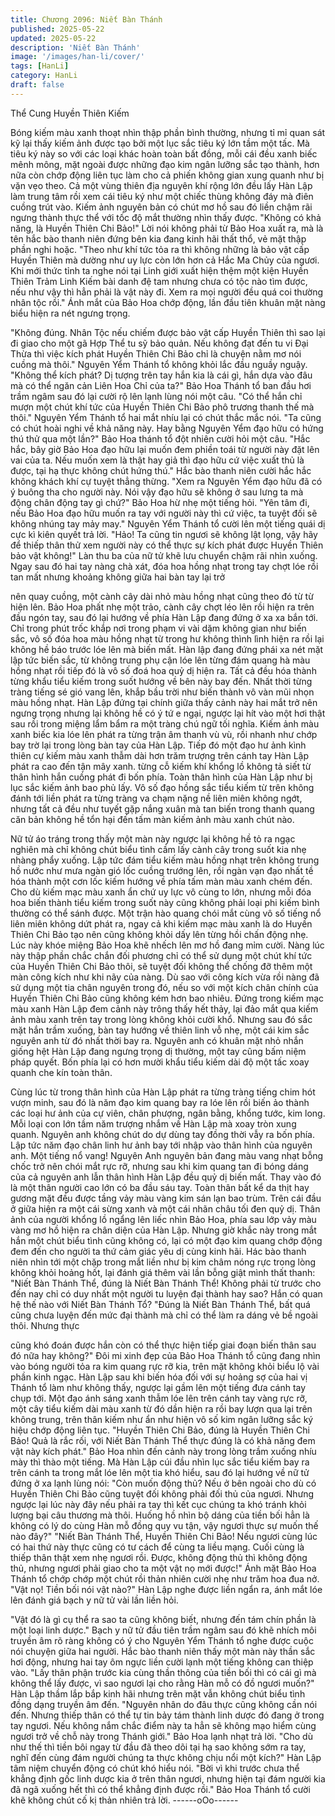 ```yaml
---
title: Chương 2096: Niết Bàn Thánh
published: 2025-05-22
updated: 2025-05-22
description: 'Niết Bàn Thánh'
image: '/images/han-li/cover/'
tags: [HanLi]
category: HanLi
draft: false
---
```


Thể Cung Huyền Thiên Kiếm

Bóng kiếm màu xanh thoạt nhìn thập phần bình thường, nhưng tỉ
mỉ quan sát kỹ lại thấy kiếm ảnh được tạo bởi một lục sắc tiêu ký
lớn tầm một tấc.
Mà tiêu ký này so với các loại khác hoàn toàn bất đồng, mỗi cái
đều xanh biếc mênh mông, mặt ngoài được những đạo kim ngân
lưỡng sắc tạo thành, hơn nữa còn chớp động liên tục làm cho cả
phiến không gian xung quanh như bị vặn vẹo theo.
Cả một vùng thiên địa nguyên khí rộng lớn đều lấy Hàn Lập làm
trung tâm rồi xem cái tiêu ký như một chiếc thùng không đáy mà
điên cuồng trút vào.
Kiếm ảnh nguyên bản có chút mơ hồ sau đó liền chậm rãi ngưng
thành thực thể với tốc độ mắt thường nhìn thấy được.
"Không có khả năng, là Huyền Thiên Chi Bảo!"
Lời nói không phải từ Bảo Hoa xuất ra, mà là tên hắc bào thanh
niên đứng bên kia đang kinh hãi thất thổ, vẻ mặt thập phần nghi
hoặc.
"Theo như khí tức tỏa ra thì không những là bảo vật cấp Huyền
Thiên mà dường như uy lực còn lớn hơn cả Hắc Ma Chủy của
ngươi. Khi mới thức tỉnh ta nghe nói tại Linh giới xuất hiện thệm
một kiện Huyền Thiên Trảm Linh Kiếm bài danh đệ tam nhưng
chưa có tộc nào tìm được, nếu như vậy thì hẳn phải là vật này đi.
Xem ra mọi người đều quá coi thường nhân tộc rồi." Ánh mắt của
Bảo Hoa chớp động, lần đầu tiên khuân mặt nàng biểu hiện ra nét
ngưng trọng.

"Không đúng. Nhân Tộc nếu chiếm được bảo vật cấp Huyền
Thiên thì sao lại đi giao cho một gã Hợp Thể tu sỹ bảo quản. Nếu
không đạt đến tu vi Đại Thừa thì việc kích phát Huyền Thiên Chi
Bảo chỉ là chuyện nằm mơ nói cuồng mà thôi." Nguyên Yểm
Thánh tổ không khỏi lắc đầu nguầy nguậy.
"Không thể kích phát? Dị tượng trên tay hắn kia là cái gì, hắn dựa
vào đâu mà có thể ngăn cản Liên Hoa Chỉ của ta?" Bảo Hoa
Thánh tổ ban đầu hơi trầm ngâm sau đó lại cười rộ lên lạnh lùng
nói một câu.
"Có thể hắn chỉ mượn một chút khí tức của Huyền Thiên Chi Bảo
phô trương thanh thế mà thôi." Nguyên Yểm Thánh tổ hai mắt
nhíu lại có chút thắc mắc nói.
"Ta cũng có chút hoài nghi về khả năng này. Hay bằng Nguyên
Yểm đạo hữu có hứng thú thử qua một lần?" Bảo Hoa thánh tổ
đột nhiên cười hỏi một câu.
"Hắc hắc, bây giờ Bảo Hoa đạo hữu lại muốn đem phiền toái từ
người này đặt lên vai của ta. Nếu muốn xem là thật hay giả thì
đạo hữu cứ việc xuất thủ là được, tại hạ thực không chút hứng
thú." Hắc bào thanh niên cười hắc hắc không khách khí cự tuyệt
thẳng thừng.
"Xem ra Nguyên Yểm đạo hữu đã có ý buông tha cho người này.
Nói vậy đạo hữu sẽ không ở sau lưng ta mà động chân động tay
gì chứ?" Bảo Hoa hừ nhẹ một tiếng hỏi.
"Yên tâm đi, nếu Bảo Hoa đạo hữu muốn ra tay với người này thì
cứ việc, ta tuyệt đối sẽ không nhúng tay mảy may." Nguyên Yểm
Thánh tổ cười lên một tiếng quái dị cực kì kiên quyết trả lời.
"Hảo! Ta cũng tin ngươi sẽ không lật lọng, vậy hãy để thiếp thân
thử xem người này có thể thực sự kích phát được Huyền Thiên
bảo vật không!" Làn thu ba của nữ tử khẽ lưu chuyển chậm rãi
nhìn xuống.
Ngay sau đó hai tay nàng chà xát, đóa hoa hồng nhạt trong tay
chợt lóe rồi tan mất nhưng khoảng không giữa hai bàn tay lại trở

nên quay cuồng, một cành cây dài nhỏ màu hồng nhạt cũng theo
đó từ từ hiện lên.
Bảo Hoa phất nhẹ một trảo, cành cây chợt léo lên rồi hiện ra trên
đầu ngón tay, sau đó lại hướng về phía Hàn Lập đang đứng ở xa
xa bắn tới.
Chỉ trong phút trốc khắp nơi trong phạm vi vài dặm không gian
như biến sắc, vô số đóa hoa màu hồng nhạt từ trong hư không
thình lình hiện ra rồi lại không hề báo trước lóe lên mà biến mất.
Hàn lập đang đứng phái xa nét mặt lập tức biến sắc, từ không
trung phụ cận lóe lên từng đám quang hà màu hồng nhạt rồi tiếp
đó là vô số đoá hoa quỷ dị hiện ra. Tất cả đều hóa thành từng
khẩu tiểu kiếm trong suốt hướng về bên này bay đến.
Nhất thời từng tràng tiếng sé gió vang lên, khắp bầu trời như biến
thành vô vàn mũi nhọn màu hồng nhạt.
Hàn Lập đứng tại chính giữa thấy cảnh này hai mắt trở nên
ngưng trọng nhưng lại không hề có ý tứ e ngại, ngược lại hít vào
một hơi thật sau rồi trong miệng lẩm bẩm ra một tràng chú ngữ tối
nghĩa.
Kiếm ảnh màu xanh biếc kia lóe lên phát ra từng trận âm thanh vù
vù, rồi nhanh như chớp bay trờ lại trong lòng bàn tay của Hàn
Lập.
Tiếp đó một đạo hư ảnh kình thiên cự kiếm màu xanh thẫm dài
hơn trăm trượng trên cánh tay Hàn Lập phát ra cao đến tận mây
xanh. từng cỗ kiếm khí khổng lồ không tả siết từ thân hình hắn
cuồng phát đi bốn phía.
Toàn thân hình của Hàn Lập như bị lục sắc kiếm ảnh bao phủ lấy.
Vô số đạo hồng sắc tiểu kiếm từ trên không đánh tới liền phát ra
từng tràng va chạm nặng nề liên miên không ngớt, nhưng tất cả
đều như tuyết gặp nắng xuân mà tan biến trong thanh quang căn
bản không hề tổn hại đến tấm màn kiếm ảnh màu xanh chút nào.

Nữ tử áo tráng trong thấy một màn này ngược lại không hề tỏ ra
ngạc nghiên mà chỉ không chút biểu tình cầm lấy cành cây trong
suốt kia nhẹ nhàng phẩy xuống.
Lập tức đám tiểu kiếm màu hồng nhạt trên không trung hồ nước
như mưa ngàn gió lốc cuồng trướng lên, rồi ngàn vạn đạo nhất tề
hóa thành một cơn lốc kiếm hướng về phía tấm màn màu xanh
chém đến.
Cho dù kiếm mạc màu xanh ẩn chứ uy lực vô cùng to lớn, nhưng
mỗi đóa hoa biến thành tiểu kiếm trong suốt này cũng không phải
loại phi kiếm bình thường có thể sánh được.
Một trận hào quang chói mắt cùng vô số tiếng nổ liên miên không
dứt phát ra, ngay cả khi kiếm mạc màu xanh là do Huyền Thiên
Chi Bảo tạo nên cũng không khỏi dấy lên từng hồi chấn động nhẹ.
Lúc này khóe miệng Bảo Hoa khẽ nhếch lên mơ hồ đang mỉm
cười.
Nàng lúc này thập phần chắc chắn đối phương chỉ có thể sử dụng
một chút khí tức của Huyền Thiên Chi Bảo thôi, sẽ tuyệt đối
không thể chống đỡ thêm một màn công kích như khi nãy của
nàng.
Dù sao với công kích vừa rồi nàng đã sử dụng một tia chân
nguyên trong đó, nếu so với một kích chân chính của Huyền
Thiên Chi Bảo cũng không kém hơn bao nhiêu.
Đứng trong kiếm mạc màu xanh Hàn Lập đem cảnh này trông
thấy hết thảy, lại đảo mắt qua kiếm ảnh màu xanh trên tay trong
lòng không khỏi cười khổ.
Nhưng sau đó sắc mặt hắn trầm xuống, bàn tay hướng về thiên
linh vỗ nhẹ, một cái kim sắc nguyên anh từ đó nhất thời bay ra.
Nguyên anh có khuân mặt nhỏ nhắn giống hệt Hàn Lập đang
ngưng trọng dị thường, một tay cũng bấm niệm pháp quyết. Bốn
phía lại có hơn mười khẩu tiểu kiếm dài độ một tấc xoay quanh
che kín toàn thân.

Cùng lúc từ trong thân hình của Hàn Lập phát ra từng tràng tiếng
chim hót vượn minh, sau đó là năm đạo kim quang bay ra lóe lên
rồi biến ảo thành các loại hư ảnh của cự viên, chân phượng, ngân
bằng, khổng tước, kim long. Mỗi loại con lớn tầm năm trượng
nhắm về Hàn Lập mà xoay tròn xung quanh.
Nguyên anh không chút do dự dùng tay đồng thời vẫy ra bốn
phía.
Lập tức năm đạo chân linh hư ảnh bay tới nhập vào thân hình của
nguyên anh.
Một tiếng nổ vang!
Nguyên Anh nguyên bản đang màu vang nhạt bỗng chốc trở nên
chói mắt rực rỡ, nhưng sau khi kim quang tan đi bóng dáng của
cả nguyên anh lẫn thân hình Hàn Lập đều quỷ dị biến mất. Thay
vào đó là một thân người cao lớn có ba đầu sáu tay.
Toàn thân bất kể da thịt hay gương mặt đều được tầng vảy màu
vàng kim sán lạn bao trùm. Trên cái đầu ở giữa hiện ra một cái
sừng xanh và một cái nhãn châu tối đen quỷ dị.
Thân ảnh của người khổng lồ ngẩng lên liếc nhìn Bảo Hoa, phía
sau lớp vảy màu vàng mơ hồ hiện ra chân diện của Hàn Lập.
Nhưng giờ khắc này trong mắt hắn một chút biểu tình cũng không
có, lại có một đạo kim quang chớp động đem đến cho người ta
thứ cảm giác yêu dị cùng kinh hãi.
Hác bào thanh niên nhìn tới một chặp trong mắt liền như bị kim
châm nóng rực trong lòng không khỏi hoảng hốt, lại đánh giá
thêm vài lần bỗng giật mình thất thanh:
"Niết Bàn Thánh Thể, đúng là Niết Bàn Thánh Thể! Không phải từ
trước cho đến nay chỉ có duy nhất một người tu luyện đại thành
hay sao? Hắn có quan hệ thế nào với Niết Bàn Thánh Tổ?
"Đúng là Niết Bàn Thánh Thể, bất quá cũng chưa luyện đến mức
đại thành mà chỉ có thể làm ra dáng vẻ bề ngoài thôi. Nhưng thực

cũng khó đoán được hắn còn có thể thực hiện tiếp giai đoạn biến
thân sau đó nữa hay không?" Đôi mi xinh đẹp của Bảo Hoa
Thánh tổ cũng đang nhìn vào bóng người tỏa ra kim quang rực rỡ
kia, trên mặt không khỏi biểu lộ vài phần kinh ngạc.
Hàn Lập sau khi biến hóa đối với sự hoảng sợ của hai vị Thánh tổ
làm như không thấy, ngược lại gầm lên một tiếng đưa cánh tay
chụp tới.
Một đạo ánh sáng xanh thẫm lóe lên trên cánh tay vàng rực rỡ,
một cây tiểu kiếm dài màu xanh từ đó dần hiện ra rồi bay lượn
qua lại trên không trung, trên thân kiếm như ẩn như hiện vô số
kim ngân lưỡng sắc ký hiệu chớp động liên tục.
"Huyền Thiên Chi Bảo, đúng là Huyền Thiên Chi Bảo! Quả là rắc
rối, với Niết Bàn Thánh Thể thực đúng là có khả năng đem vật
này kích phát." Bảo Hoa nhìn đến cảnh này trong lòng trầm xuống
nhíu mày thì thào một tiếng.
Mà Hàn Lập cúi đầu nhìn lục sắc tiểu kiếm bay ra trên cánh ta
trong mắt lóe lên một tia khó hiểu, sau đó lại hướng về nữ tử đứng
ở xa lạnh lùng nói:
"Còn muốn động thủ? Nếu ở bên ngoài cho dù có Huyền Thiên
Chi Bảo cũng tuyệt đối không phải đối thủ của ngươi. Nhưng
ngược lại lúc này đây nếu phải ra tay thì kết cục chúng ta khó
tránh khỏi lượng bại câu thương mà thôi. Huống hồ nhìn bộ dáng
của tiền bối hẳn là không có lý do cùng Hàn mỗ đồng quy vu tận,
vậy ngươi thực sự muốn thế nào đây?"
"Niết Bàn Thánh Thể, Huyền Thiên Chi Bảo! Nếu ngươi cùng lúc
có hai thứ này thực cũng có tư cách để cùng ta liều mạng. Cuối
cùng là thiếp thân thật xem nhẹ ngươi rồi. Được, không động thủ
thì không động thủ, nhưng ngươi phải giao cho ta một vật nọ mới
được!" Ánh mặt Bảo Hoa Thánh tổ chớp chớp một chút rồi thản
nhiên cười nhẹ như trăm hoa đua nở.
"Vật nọ! Tiền bối nói vật nào?" Hàn Lập nghe được liền ngẩn ra,
ánh mắt lóe lên đánh giá bạch y nữ tử vài lần liền hỏi.

"Vật đó là gì cụ thể ra sao ta cũng không biết, nhưng đến tám
chín phần là một loại linh dược." Bạch y nữ tử đầu tiên trầm ngâm
sau đó khẽ nhích môi truyền âm rõ ràng không có ý cho Nguyên
Yểm Thánh tổ nghe được cuộc nói chuyện giữa hai người.
Hắc bào thanh niên thấy một màn này thần sắc hơi động, nhưng
hai tay ôm ngực liền cười lạnh một tiếng không can thiệp vào.
"Lấy thân phận trước kia cùng thần thông của tiền bối thì có cái gì
mà không thể lấy được, vì sao ngươi lại cho rằng Hàn mỗ có đồ
ngươi muốn?" Hàn Lập thầm lắp bắp kinh hãi nhưng trên mặt vẫn
không chút biểu tình đồng dạng truyền âm đến.
"Nguyên nhân do đâu thực cũng không cần nói đến. Nhưng thiếp
thân có thể tự tin bảy tám thành linh dược đó đang ở trong tay
ngươi. Nếu không nắm chắc điểm này ta hẳn sẽ không mạo hiểm
cùng ngươi trở về chỗ này trong Thánh giới." Bảo Hoa lạnh nhạt
trả lời.
"Cho dù như thế thì tiền bôi ngay từ đầu đã theo dõi tại hạ sao
không sớm ra tay, nghĩ đến cùng đám người chúng ta thực không
chịu nổi một kích?" Hàn Lập tâm niệm chuyển động có chút khó
hiểu nói.
"Bời vì khi trước chưa thể khẳng định gốc linh dược kia ở trên
thân ngươi, nhưng hiện tại đám người kia đã ngã xuống hết thì có
thể khẳng định được rồi." Bảo Hoa Thánh tổ cười khẽ không chút
cố kị thản nhiên trả lời.
------oOo------
